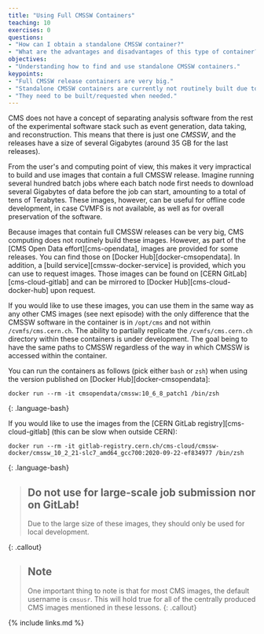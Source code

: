 ```yaml
---
title: "Using Full CMSSW Containers"
teaching: 10
exercises: 0
questions:
- "How can I obtain a standalone CMSSW container?"
- "What are the advantages and disadvantages of this type of container?"
objectives:
- "Understanding how to find and use standalone CMSSW containers."
keypoints:
- "Full CMSSW release containers are very big."
- "Standalone CMSSW containers are currently not routinely built due to their size."
- "They need to be built/requested when needed."
---
```

CMS does not have a concept of separating analysis software from the rest of
the experimental software stack such as event generation, data taking, and
reconstruction. This means that there is just one *CMSSW*, and the releases
have a size of several Gigabytes (around 35 GB for the last releases).

From the user's and computing point of view, this makes it very impractical to
build and use images that contain a full CMSSW release. Imagine running
several hundred batch jobs where each batch node first needs to download
several Gigabytes of data before the job can start, amounting to a total of
tens of Terabytes. These images, however, can be useful for offline code
development, in case CVMFS is not available, as well as for overall
preservation of the software.

Because images that contain full CMSSW releases can be very big, CMS computing
does not routinely build these images. However, as part of the
[CMS Open Data effort][cms-opendata], images are provided for some releases.
You can find those on [Docker Hub][docker-cmsopendata]. In addition, a
[build service][cmssw-docker-service] is provided, which you can use to
request images. Those images can be found on [CERN GitLab][cms-cloud-gitlab]
and can be mirrored to [Docker Hub][cms-cloud-docker-hub] upon request.

If you would like to use these images, you can use them in the same way as
any other CMS images (see next episode) with the only difference that the CMSSW software in the
container is in `/opt/cms` and not within `/cvmfs/cms.cern.ch`. The ability to partially replicate the `/cvmfs/cms.cern.ch` directory within these containers is under development. The goal being to have the same paths to CMSSW regardless of the way in which CMSSW is accessed within the container.

You can run the containers as follows (pick either `bash` or `zsh`) when
using the version published on [Docker Hub][docker-cmsopendata]:

~~~
docker run --rm -it cmsopendata/cmssw:10_6_8_patch1 /bin/zsh
~~~
{: .language-bash}

If you would like to use the images from the [CERN GitLab registry][cms-cloud-gitlab] 
(this can be slow when outside CERN):

~~~
docker run --rm -it gitlab-registry.cern.ch/cms-cloud/cmssw-docker/cmssw_10_2_21-slc7_amd64_gcc700:2020-09-22-ef834977 /bin/zsh
~~~
{: .language-bash}

> ## Do not use for large-scale job submission nor on GitLab!
>
> Due to the large size of these images, they should only be used for local
> development.
>
{: .callout}

> ## Note
> One important thing to note is that for most CMS images, the default username is `cmsusr`. This will hold true for all of the centrally produced CMS images mentioned in these lessons.
{: .callout}

{% include links.md %}
